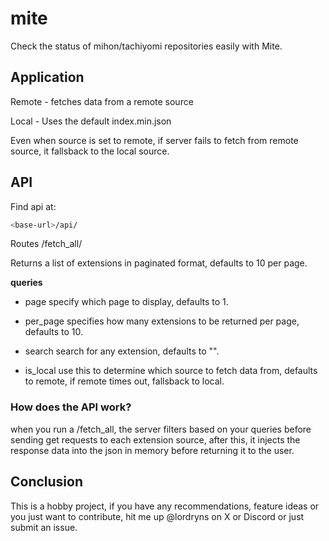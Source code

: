 # mite
Check the status of mihon/tachiyomi repositories easily with Mite.

## Application

Remote - fetches data from a remote source

Local - Uses the default index.min.json 

Even when source is set to remote, if server fails to fetch from remote source, it fallsback to the local source.

## API

Find api at: 
```bash
<base-url>/api/
```

Routes 
/fetch_all/

Returns a list of extensions in paginated format, defaults to 10 per page.

**queries**

- page
 specify which page to display, defaults to 1.

- per_page
  specifies how many extensions to be returned per page, defaults to 10.

- search
search for any extension, defaults to "".

- is_local
use this to determine which source to fetch data from, defaults to remote, if remote times out, fallsback to local.



### How does the API work?

when you run a /fetch_all, the server filters based on your queries before sending get requests to each extension source, after this, it injects the response data into the json in memory before returning it to the user.


## Conclusion 

This is a hobby project, if you have any recommendations, feature ideas or you just want to contribute, hit me up @lordryns on X or Discord or just submit an issue.
